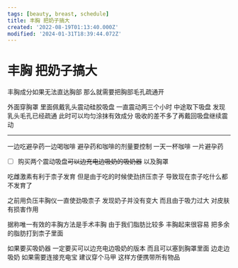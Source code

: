 ```yaml
---
tags: [beauty, breast, schedule]
title: 丰胸 把奶子搞大
created: '2022-08-19T01:13:40.000Z'
modified: '2024-01-31T18:39:44.072Z'
---
```


# 丰胸 把奶子搞大

丰胸成分如果无法直达胸部 那么就需要把胸部毛孔疏通开

外面穿胸罩 里面佩戴乳头震动硅胶吸盘 一直震动两三个小时 中途取下吸盘 发现乳头毛孔已经疏通 此时可以均匀涂抹有效成分 吸收的差不多了再戴回吸盘继续震动

---

一边吃避孕药一边喝咖啡 避孕药和咖啡的剂量要控制 一天一杯咖啡 一片避孕药

- [ ] 购买两个震动吸盘~~可以边充电边吸奶的吸奶器~~ 以及胸罩

吃雌激素有利于柰子发育 但是由于吃的时候使劲挤压柰子 导致现在柰子吃什么都不发育了

之前用负压丰胸仪一直使劲吸柰子 发现奶子并没有变大 而且由于吸力过大 对皮肤有损害作用

据称唯一有效的丰胸方法是手术丰胸 由于我们脂肪比较多 丰胸起来很容易 把多余的脂肪打到柰子里面

如果要买吸奶器 一定要买可以边充电边吸奶的版本 而且可以塞到胸罩里面 边走边吸奶 如果需要连接充电宝 建议穿个马甲 这样方便携带所有物品
